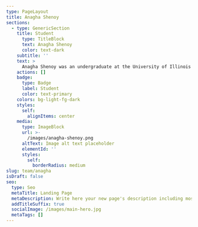 ```yaml
---
type: PageLayout
title: Anagha Shenoy
sections:
  - type: GenericSection
    title: Student
      type: TitleBlock
      text: Anagha Shenoy
      color: text-dark
    subtitle: ''
    text: >
      Anagha Shenoy was an undergraduate at the University of Illinois Urbana-Champaign studying computer science with minors in integrative biology and informatics. Her interests are in computational biology and bioinformatics to broaden understanding of human health and disease and support innovative research. As part of the Karstens Lab, Anagha contributed to research on computational and statistical approaches for quantitative profiling of the urinary microbiome.
    actions: []
    badge:
      type: Badge
      label: Student
      color: text-primary
    colors: bg-light-fg-dark
    styles:
      self:
        alignItems: center
    media:
      type: ImageBlock
      url: >-
        /images/anagha-shenoy.png
      altText: Image alt text placeholder
      elementId: ''
      styles:
        self:
          borderRadius: medium
slug: team/anagha
isDraft: false
seo:
  type: Seo
  metaTitle: Landing Page
  metaDescription: Write here your new page's description including most relevant keywords.
  addTitleSuffix: true
  socialImage: /images/main-hero.jpg
  metaTags: []
---
```

